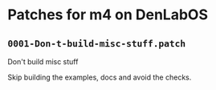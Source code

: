 # Patches for m4 on DenLabOS

## `0001-Don-t-build-misc-stuff.patch`

Don't build misc stuff

Skip building the examples, docs and avoid the checks.

